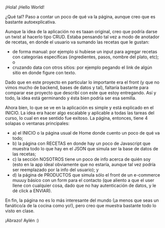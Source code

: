 ¡Hola! ¡Hello World!

¿Qué tal? Paso a contar un poco de qué va la página, aunque creo que es bastante autoexplicativa.

Aunque la idea de la aplicación no es taaan original, creo que podría darse un twist al hacerlo tipo CRUD. Estaba pensando tal vez a modo de anotador de recetas, en donde el usuario va sumando las recetas que le gustan:
- de forma manual: por ejemplo si hubiese un input para agregar recetas con categorías específicas (ingredientes, pasos, nombre del plato, etc); o
- cruzando data con otros sitios: por ejemplo pegando el link de algún sitio en donde figure con texto. 

Dado que en este proyecto en particular lo importante era el front (y que no vimos mucho de backend, bases de datos y tal), faltaría bastante para comparar ese proyecto que describí con este que estoy entregando. Así y todo, la idea está germinando y ésta bien podría ser esa semilla.

Ahora bien, lo que se ve en la aplicación es simple y está explicado en el INICIO. La idea era hacer algo escalable y aplicable a todas las tareas del curso, lo cual en ese sentido fue exitoso. La página, entonces, tiene 4 solapas o ventanas principales:
- a) el INICIO o la página usual de Home donde cuento un poco de qué va todo;
- b) la página con RECETAS en donde hay un poco de Javascript que muestra todo lo que hay en el JSON que simula ser la base de datos de las recetas;
- c) la sección NOSOTROS tiene un poco de info acerca de quién soy (esto en la app ideal obviamente que no estaría, aunque tal vez podría ser reemplazado por la info del usuario); y
- d) la página de PRODUCTOS que simula sólo el front de un e-commerce muuuy básico con un form para el contacto (que aliento a que el user llene con cualquier cosa, dado que no hay autenticación de datos, y le dé click a ENVIAR).

En fin, la página no es lo más interesante del mundo (¡a menos que seas un fanático/a de la cocina como yo!), pero creo que muestra bastante todo lo visto en clase.

¡Abrazo!
Aylén :)